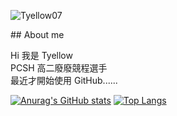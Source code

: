<p> <img src="https://komarev.com/ghpvc/?username=Tyellow07&label=Profile%20views&color=0e75b6&style=flat" alt="Tyellow07" /> </p>
## About me  

Hi 我是 Tyellow  
PCSH 高二廢廢競程選手  
最近才開始使用 GitHub......  
  
[![Anurag's GitHub stats](https://github-readme-stats.vercel.app/api?username=Tyellow07&theme=nord)](https://github.com/anuraghazra/github-readme-stats) 
[![Top Langs](https://github-readme-stats.vercel.app/api/top-langs/?username=Tyellow07&theme=nord)](https://github.com/anuraghazra/github-readme-stats) 
